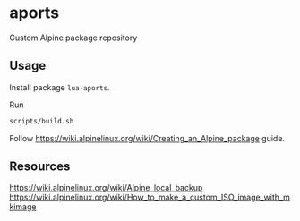 # aports
Custom Alpine package repository

## Usage

Install package `lua-aports`.

Run
```sh
scripts/build.sh
```

Follow https://wiki.alpinelinux.org/wiki/Creating_an_Alpine_package guide.

## Resources

https://wiki.alpinelinux.org/wiki/Alpine_local_backup
https://wiki.alpinelinux.org/wiki/How_to_make_a_custom_ISO_image_with_mkimage

